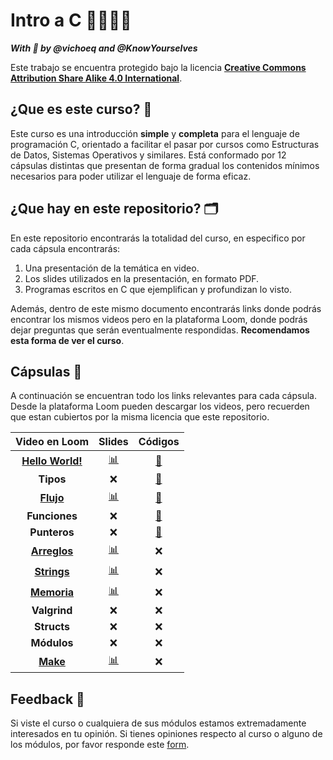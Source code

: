 # Intro a C 👩‍💻👨‍💻

*__With 💜 by @vichoeq and @KnowYourselves__*

Este trabajo se encuentra protegido bajo la licencia [**Creative Commons Attribution Share Alike 4.0 International**](https://github.com/DCCentral-de-Apuntes/intro-C/blob/master/LICENSE.txt). 

## ¿Que es este curso? 🤔

Este curso es una introducción **simple** y **completa** para el lenguaje de programación C, orientado a facilitar el pasar por cursos como Estructuras de Datos, Sistemas Operativos y similares. Está conformado por 12 cápsulas distintas que presentan de forma gradual los contenidos mínimos necesarios para poder utilizar el lenguaje de forma eficaz.

## ¿Que hay en este repositorio? 🗂

En este repositorio encontrarás la totalidad del curso, en especifico por cada cápsula encontrarás:
1. Una presentación de la temática en video.
2. Los slides utilizados en la presentación, en formato PDF.
3. Programas escritos en C que ejemplifican y profundizan lo visto.

Además, dentro de este mismo documento encontrarás links donde podrás encontrar los mismos videos pero en la plataforma Loom, donde podrás dejar preguntas que serán eventualmente respondidas. **Recomendamos esta forma de ver el curso**.

## Cápsulas 🧾

A continuación se encuentran todo los links relevantes para cada cápsula. Desde la plataforma Loom pueden descargar los videos, pero recuerden que estan cubiertos por la misma licencia que este repositorio.
 
| Video en Loom | Slides | Códigos |
| :---: | :---: | :---: |
[**Hello World!**](https://www.loom.com/share/4ca946390da647fdb8ba7fb89e6a5ca1) | [📊](https://github.com/DCCentral-de-Apuntes/intro-C/blob/master/Capsulas/00%20-%20Hello%20World!/00%20-%20Hello%20World.pdf) | [📄](https://github.com/DCCentral-de-Apuntes/intro-C/tree/master/Capsulas/00%20-%20Hello%20World!/codigos)
**Tipos** | ❌ |  [📄](https://github.com/DCCentral-de-Apuntes/intro-C/tree/master/Capsulas/01%20-%20Tipos/codigos)
 [**Flujo**](https://www.loom.com/share/103192e770524abc8b6b83446949f167) | [📊](https://github.com/DCCentral-de-Apuntes/intro-C/blob/master/Capsulas/02%20-%20Flujo/02%20-%20Flujo.pdf) |  [📄](https://github.com/DCCentral-de-Apuntes/intro-C/tree/master/Capsulas/02%20-%20Flujo/codigos)
 **Funciones** | ❌ |  [📄](https://github.com/DCCentral-de-Apuntes/intro-C/tree/master/Capsulas/03%20-%20Funciones/codigos)
 **Punteros** | ❌ |  [📄](https://github.com/DCCentral-de-Apuntes/intro-C/tree/master/Capsulas/04%20-%20Punteros/codigos)
 [**Arreglos**](https://www.loom.com/share/08134a0ba3164f9cabbdd3f8f3e837b6) | [📊](https://github.com/DCCentral-de-Apuntes/intro-C/blob/master/Capsulas/05%20-%20Arreglos/05%20-%20Arreglos.pdf) | ❌
 [**Strings**](https://www.loom.com/share/9ae5919ef6d4442db4aa917cf07ae7b3) | [📊](https://github.com/DCCentral-de-Apuntes/intro-C/blob/master/Capsulas/06%20-%20Strings/06%20-%20Strings.pdf) | ❌
[**Memoria**](https://www.loom.com/share/936b6177d19847a6af0b1e18899a6c0a) | [📊](https://github.com/DCCentral-de-Apuntes/intro-C/blob/master/Capsulas/07%20-%20Memoria/07%20-%20Memoria.pdf) | ❌
 **Valgrind** | ❌ | ❌
 **Structs** | ❌ | ❌
 **Módulos** | ❌ | ❌
 [**Make**](https://www.loom.com/share/ea4e8acb990942f49c4958426614cb91) | [📊](https://github.com/DCCentral-de-Apuntes/intro-C/tree/master/Capsulas/11%20-%20Make/11%20-%20Make.pdf) | ❌

## Feedback 🧐

Si viste el curso o cualquiera de sus módulos estamos extremadamente interesados en tu opinión. Si tienes opiniones respecto al curso o alguno de los módulos, por favor responde este [form](https://forms.gle/vsLycZX8zDrW1LMm9).
